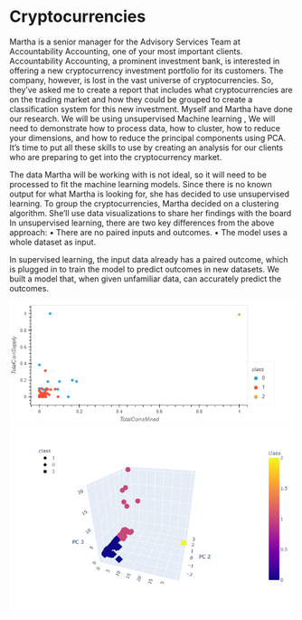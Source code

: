 # Cryptocurrencies
Martha is a senior manager for the Advisory Services Team at Accountability Accounting, one of your most important clients. Accountability Accounting, a prominent investment bank, is interested in offering a new cryptocurrency investment portfolio for its customers. The company, however, is lost in the vast universe of cryptocurrencies. So, they’ve asked me to create a report that includes what cryptocurrencies are on the trading market and how they could be grouped to create a classification system for this new investment.
Myself and Martha have done our  research. We will be using unsupervised Machine learning , We will need to demonstrate   how to process data, how to cluster, how to reduce your dimensions, and how to reduce the principal components using PCA. It’s time to put all these skills to use by creating an analysis for our clients who are preparing to get into the cryptocurrency market.


The data Martha will be working with is not ideal, so it will need to be processed to fit the machine learning models. Since there is no known output for what Martha is looking for, she has decided to use unsupervised learning. To group the cryptocurrencies, Martha decided on a clustering algorithm. She’ll use data visualizations to share her findings with the board
In unsupervised learning, there are two key differences from the above approach:
•	There are no paired inputs and outcomes.
•	The model uses a whole dataset as input.

In supervised learning, the input data already has a paired outcome, which is plugged in to train the model to predict outcomes in new datasets. 
We built  a model that, when given unfamiliar data, can accurately predict the outcomes.
  
![alt text](https://github.com/Marwan-Takrouri/Cryptocurrencies/blob/main/bokeh_plot.png)
![alt text](https://github.com/Marwan-Takrouri/Cryptocurrencies/blob/main/newplot.png)
